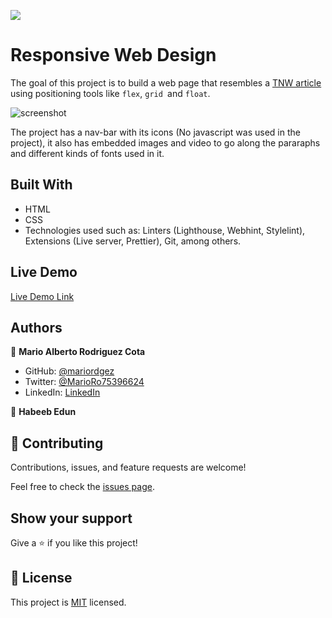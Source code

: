 ![](https://img.shields.io/badge/Microverse-blueviolet)

# Responsive Web Design

The goal of this project is to build a web page that resembles a [TNW article](https://perma.cc/M5ZV-Q2D6) using positioning tools like `flex`, `grid `and `float`. 

![screenshot](https://raw.githubusercontent.com/mariordgez/Responsive_Design_Habeeb_Mario/Milestone_1/Images/screenshot.jpg)

The project has a nav-bar with its icons (No javascript was used in the project), it also has embedded images and video to go along the pararaphs and different kinds of fonts used in it.

## Built With

- HTML
- CSS
- Technologies used such as: Linters (Lighthouse, Webhint, Stylelint), Extensions (Live server, Prettier), Git, among others.

## Live Demo

[Live Demo Link](https://mariordgez.github.io/Responsive_Design_Habeeb_Mario/)


## Authors

👤 **Mario Alberto Rodriguez Cota**

- GitHub: [@mariordgez](https://github.com/mariordgez)
- Twitter: [@MarioRo75396624](https://twitter.com/MarioRo75396624)
- LinkedIn: [LinkedIn](www.linkedin.com/in/mario-alberto-rodriguez-cota-a2860a205)

👤 **Habeeb Edun**



## 🤝 Contributing

Contributions, issues, and feature requests are welcome!

Feel free to check the [issues page](https://github.com/mariordgez/Responsive_Design_Habeeb_Mario/issues).

## Show your support

Give a ⭐️ if you like this project!


## 📝 License

This project is [MIT](./MIT.md) licensed.

